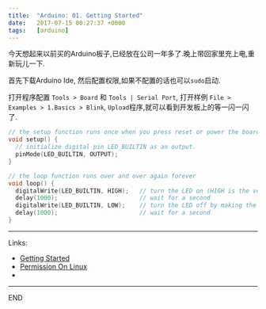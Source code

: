 ```yaml
---
title:  "Arduino: 01. Getting Started"
date:   2017-07-15 00:27:37 +0000
tags:   [arduino]
---
```

今天想起来以前买的Arduino板子,已经放在公司一年多了.晚上带回家里充上电,重新玩儿一下.

首先下载Arduino Ide, 然后配置权限,如果不配置的话也可以`sudo`启动.

打开程序配置 `Tools > Board` 和 `Tools | Serial Port`, 
打开样例 `File > Examples > 1.Basics > Blink`,
`Upload`程序,就可以看到开发板上的等一闪一闪了.

```c
// the setup function runs once when you press reset or power the board
void setup() {
  // initialize digital pin LED_BUILTIN as an output.
  pinMode(LED_BUILTIN, OUTPUT);
}

// the loop function runs over and over again forever
void loop() {
  digitalWrite(LED_BUILTIN, HIGH);   // turn the LED on (HIGH is the voltage level)
  delay(1000);                       // wait for a second
  digitalWrite(LED_BUILTIN, LOW);    // turn the LED off by making the voltage LOW
  delay(1000);                       // wait for a second
}
```

---
Links:
- [Getting Started](http://www.arduino.org/learning/getting-started)
- [Permission On Linux](http://www.arduino.org/learning/getting-started/arduino-ide-on-linux-based-os)
- 

---
END
